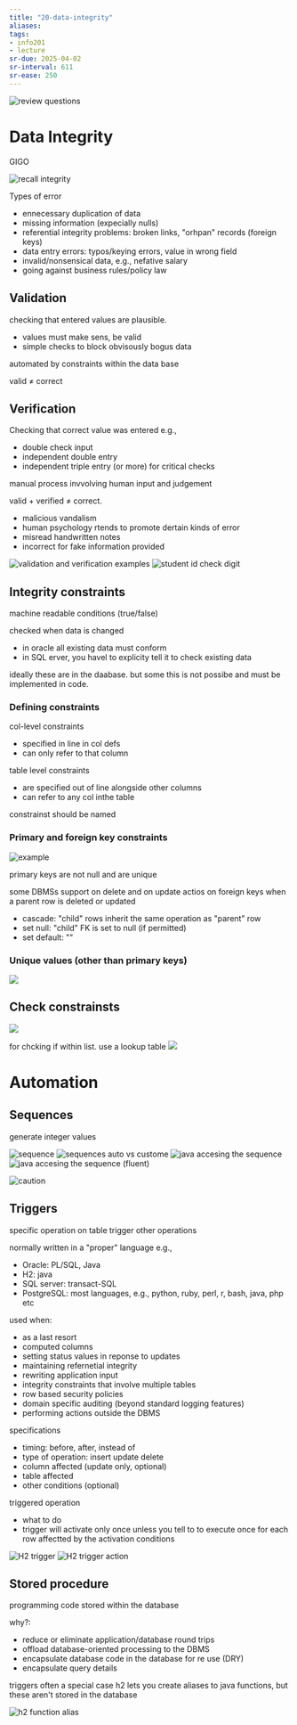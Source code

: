 ```yaml
---
title: "20-data-integrity"
aliases: 
tags: 
- info201
- lecture
sr-due: 2025-04-02
sr-interval: 611
sr-ease: 250
---
```


![review questions](https://i.imgur.com/P812tlT.png)

# Data Integrity

GIGO

![recall integrity](https://i.imgur.com/KlL4bjE.png)

Types of error
- ennecessary duplication of data
- missing information (expecially nulls)
- referential integrity problems: broken links,  "orhpan" records (foreign keys)
- data entry errors: typos/keying errors, value in wrong field
- invalid/nonsensical data, e.g., nefative salary
- going against business rules/policy law

## Validation
checking that entered values are plausible.
- values must make sens, be valid
- simple checks to block obvisously bogus data

automated by constraints within the data base

valid ≠ correct

## Verification
Checking that correct value was entered e.g.,
- double check input
- independent double entry
- independent triple entry (or more) for critical checks

manual process invvolving human input and judgement

valid + verified ≠ correct.
- malicious vandalism
- human psychology rtends to promote dertain kinds of error
- misread handwritten notes
- incorrect for fake information provided

![validation and verification examples](https://i.imgur.com/I3EPWZO.png)
![student id check digit](https://i.imgur.com/JlQMPYZ.png)

## Integrity constraints
machine readable conditions (true/false)

checked when data is changed
- in oracle all existing data must conform
- in SQL erver, you havel to explicity tell it to check existing data

ideally these are in the daabase. but some this is not possibe and must be implemented in code.

### Defining constraints
col-level constraints
- specified in line in col defs
- can only refer to that column

table level constraints
- are specified out of line alongside other columns
- can refer to  any col inthe table

constrainst should be named

### Primary and foreign key constraints
![example](https://i.imgur.com/xh5jdPV.png)

primary keys are not null and are unique

some DBMSs support on delete and on update actios on foreign keys when a parent row is deleted or updated
- cascade: "child" rows inherit the same operation as "parent" row
- set null: "child" FK is set to null (if permitted)
- set default: ""

### Unique values (other than primary keys)
![](https://i.imgur.com/QcoDPPq.png)

## Check constrainsts
![](https://i.imgur.com/hBq0Rnp.png)

for chcking if within list. use a lookup table
![](https://i.imgur.com/kHMqxM6.png)

# Automation
## Sequences
generate integer values

![sequence](https://i.imgur.com/oE9BGkt.png)
![sequences auto vs custome](https://i.imgur.com/msmxsgu.png)
![java accesing the sequence](https://i.imgur.com/psDNCrN.png)
![java accesing the sequence (fluent)](https://i.imgur.com/nbfAzca.png)

![caution](https://i.imgur.com/l4fiErh.png)

## Triggers
specific operation on table trigger other operations

normally written in a "proper" language e.g.,
- Oracle: PL/SQL, Java
- H2: java
- SQL server: transact-SQL
- PostgreSQL: most languages, e.g., python, ruby, perl, r, bash, java, php etc

used when:
- as a last resort
- computed columns
- setting status values in reponse to updates
- maintaining refernetial integrity
- rewriting application input
- integrity constraints that involve multiple tables
- row based security policies
- domain specific auditing (beyond standard logging features)
- performing actions outside the DBMS

specifications
- timing: before, after, instead of
- type of operation: insert update delete
- column affected (update only, optional)
- table affected
- other conditions (optional)

triggered operation
- what to do
- trigger will activate only once unless you tell to to execute once for each row affectted by the activation conditions

![H2 trigger](https://i.imgur.com/e4tqfH9.png)
![H2 trigger action](https://i.imgur.com/eSr8Lc4.png)

## Stored procedure
programming code stored within the database

why?:
- reduce or eliminate application/database round trips
- offload database-oriented processing to the DBMS
- encapsulate database code in the database for re use (DRY)
- encapsulate query details

triggers often a special case
h2 lets you create aliases to java functions, but these aren't stored in the database

![h2 function alias](https://i.imgur.com/TjUhVAO.png)
